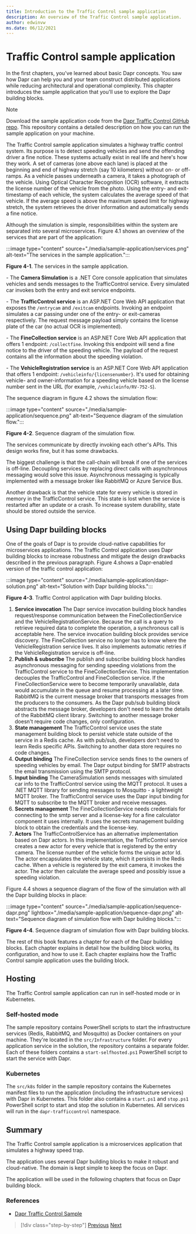 ```yaml
---
title: Introduction to the Traffic Control sample application
description: An overview of the Traffic Control sample application.
author: edwinvw
ms.date: 06/12/2021
---
```


# Traffic Control sample application

In the first chapters, you've learned about basic Dapr concepts. You saw how Dapr can help you and your team construct distributed applications while reducing architectural and operational complexity. This chapter introduces the sample application that you'll use to explore the Dapr building blocks.

> [!NOTE]
> Download the sample application code from the [Dapr Traffic Control GitHub repo](https://github.com/EdwinVW/dapr-traffic-control). This repository contains a detailed description on how you can run the sample application on your machine.

The Traffic Control sample application simulates a highway traffic control system. Its purpose is to detect speeding vehicles and send the offending driver a fine notice. These systems actually exist in real life and here's how they work. A set of cameras (one above each lane) is placed at the beginning and  end of highway stretch (say 10 kilometers) without on- or off-ramps. As a vehicle passes underneath a camera, it takes a photograph of the vehicle. Using Optical Character Recognition (OCR) software, it extracts the license number of the vehicle from the photo. Using the entry- and exit-timestamp of each vehicle, the system calculates the average speed of that vehicle. If the average speed is above the maximum speed limit for highway stretch, the system retrieves the driver information and automatically sends a fine notice.

Although the simulation is simple, responsibilities within the system are separated into several microservices. Figure 4.1 shows an overview of the services that are part of the application:

:::image type="content" source="./media/sample-application/services.png" alt-text="The services in the sample application.":::

**Figure 4-1**. The services in the sample application.

\- The **Camera Simulation** is a .NET Core console application that simulates vehicles and sends messages to the TrafficControl service. Every simulated car invokes both the entry and exit service endpoints.

\- The **TrafficControl service** is an ASP.NET Core Web API application that exposes the `/entrycam` and `/exitcam` endpoints. Invoking an endpoint simulates a car passing under one of the entry- or exit-cameras respectively. The request message payload simply contains the license plate of the car (no actual OCR is implemented).

\- The **FineCollection service** is an ASP.NET Core Web API application that offers 1 endpoint: `/collectfine`. Invoking this endpoint will send a fine notice to the driver of the speeding vehicle. The payload of the request contains all the information about the speeding violation.

\- The **VehicleRegistration service** is an ASP.NET Core Web API application that offers 1 endpoint: `/vehicleinfo/{licensenumber}`. It's used for obtaining vehicle- and owner-information for a speeding vehicle based on the license number sent in the URL (for example, `/vehicleinfo/RV-752-S`).

The sequence diagram in figure 4.2 shows the simulation flow:

:::image type="content" source="./media/sample-application/sequence.png" alt-text="Sequence diagram of the simulation flow.":::

**Figure 4-2**. Sequence diagram of the simulation flow.

The services communicate by directly invoking each other's APIs. This design works fine, but it has some drawbacks.

The biggest challenge is that the call-chain will break if one of the services is off-line. Decoupling services by replacing direct calls with asynchronous messaging would solve this issue. Asynchronous messaging is typically implemented with a message broker like RabbitMQ or Azure Service Bus.

Another drawback is that the vehicle state for every vehicle is stored in memory in the TrafficControl service. This state is lost when the service is restarted after an update or a crash. To increase system durability, state should be stored outside the service.

## Using Dapr building blocks

One of the goals of Dapr is to provide cloud-native capabilities for microservices applications. The Traffic Control application uses Dapr building blocks to increase robustness and mitigate the design drawbacks described in the previous paragraph. Figure 4.shows a Dapr-enabled version of the traffic control application:

:::image type="content" source="./media/sample-application/dapr-solution.png" alt-text="Solution with Dapr building blocks.":::

**Figure 4-3**. Traffic Control application with Dapr building blocks.

1. **Service invocation**
   The Dapr service invocation building block handles request/response communication between the FineCollectionService and the VehicleRegistrationService. Because the call is a query to retrieve required data to complete the operation, a synchronous call is acceptable here. The service invocation building block provides service discovery. The FineCollection service no longer has to know where the VehicleRegistration service lives. It also implements automatic retries if the VehicleRegistration service is off-line.
1. **Publish & subscribe**
   The publish and subscribe building block handles asynchronous messaging for sending speeding violations from the TrafficControl service to the FineCollectionService. This implementation decouples the TrafficControl and FineCollection service. If the FineCollectionService were to become temporarily unavailable, data would accumulate in the queue and resume processing at a later time. RabbitMQ is the current message broker that transports messages from the producers to the consumers. As the Dapr pub/sub building block abstracts the message broker, developers don't need to learn the details of the RabbitMQ client library. Switching to another message broker doesn't require code changes, only configuration.  
1. **State management**
   The TrafficControl service uses the state management building block to persist vehicle state outside of the service in a Redis cache. As with pub/sub, developers don't need to learn Redis specific APIs. Switching to another data store requires no code changes.
1. **Output binding**
   The FineCollection service sends fines to the owners of speeding vehicles by email. The Dapr output binding for SMTP abstracts the email transmission using the SMTP protocol.
1. **Input binding**
   The CameraSimulation sends messages with simulated car info to the TrafficControl service using the MQTT protocol. It uses a .NET MQTT library for sending messages to Mosquitto - a lightweight MQTT broker. The TrafficControl service uses the Dapr input binding for MQTT to subscribe to the MQTT broker and receive messages.
1. **Secrets management**
   The FineCollectionService needs credentials for connecting to the smtp server and a license-key for a fine calculator component it uses internally. It uses the secrets management building block to obtain the credentials and the license-key.
1. **Actors**
   The TrafficControlService has an alternative implementation based on Dapr actors. In this implementation, the TrafficControl service creates a new actor for every vehicle that is registered by the entry camera. The license number of the vehicle forms the unique actor Id. The actor encapsulates the vehicle state, which it persists in the Redis cache. When a vehicle is registered by the exit camera, it invokes the actor. The actor then calculate the average speed and possibly issue a speeding violation.

Figure 4.4 shows a sequence diagram of the flow of the simulation with all the Dapr building blocks in place:

:::image type="content" source="./media/sample-application/sequence-dapr.png" lightbox="./media/sample-application/sequence-dapr.png" alt-text="Sequence diagram of simulation flow with Dapr building blocks.":::

**Figure 4-4**. Sequence diagram of simulation flow with Dapr building blocks.

The rest of this book features a chapter for each of the Dapr building blocks. Each chapter explains in detail how the building block works, its configuration, and how to use it. Each chapter explains how the Traffic Control sample application uses the building block.

## Hosting

The Traffic Control sample application can run in self-hosted mode or in Kubernetes.

### Self-hosted mode

The sample repository contains PowerShell scripts to start the infrastructure services (Redis, RabbitMQ, and Mosquitto) as Docker containers on your machine. They're located in the `src/Infrastructure` folder. For every application service in the solution, the repository contains a separate folder. Each of these folders contains a `start-selfhosted.ps1` PowerShell script to start the service with Dapr.

### Kubernetes

The `src/k8s` folder in the sample repository contains the Kubernetes manifest files to run the application (including the infrastructure services) with Dapr in Kubernetes. This folder also contains a `start.ps1` and `stop.ps1` PowerShell script to start and stop the solution in Kubernetes. All services will run in the `dapr-trafficcontrol` namespace.

## Summary

The Traffic Control sample application is a microservices application that simulates a highway speed trap.

The application uses several Dapr building blocks to make it robust and cloud-native. The domain is kept simple to keep the focus on Dapr.

The application will be used in the following chapters that focus on Dapr building block.

### References

- [Dapr Traffic Control Sample](https://github.com/EdwinVW/dapr-traffic-control)

> [!div class="step-by-step"]
> [Previous](getting-started.md)
> [Next](state-management.md)
